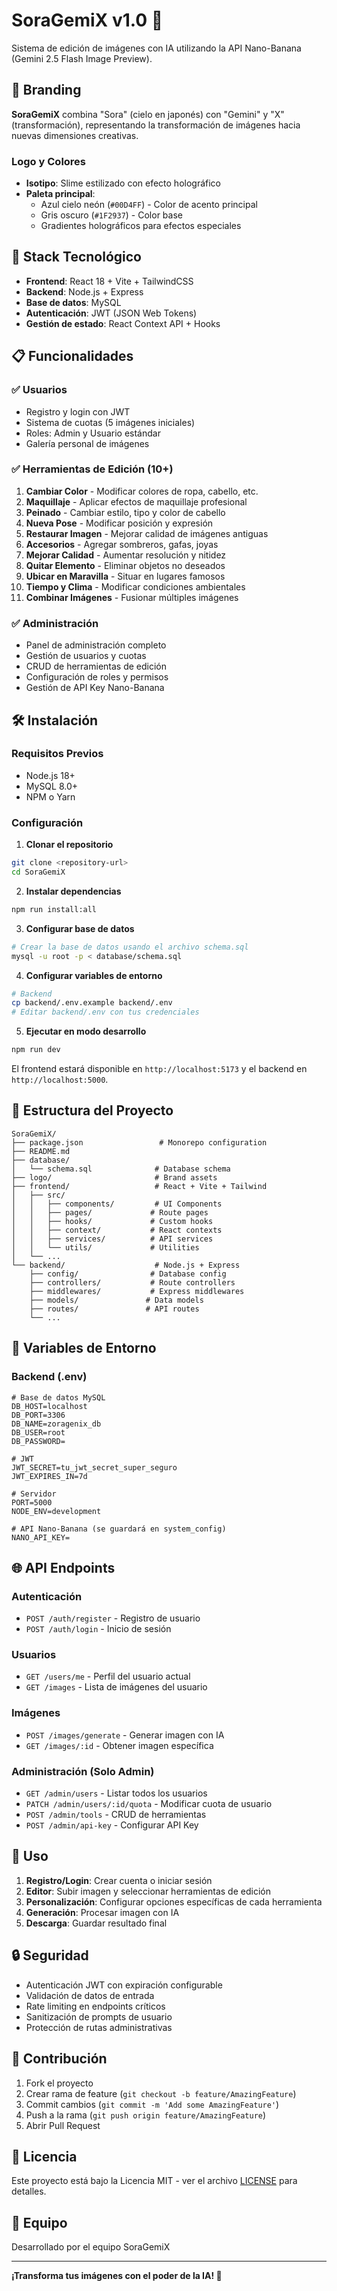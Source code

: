 # SoraGemiX v1.0 🌟

Sistema de edición de imágenes con IA utilizando la API Nano-Banana (Gemini 2.5 Flash Image Preview).

## 🎨 Branding

**SoraGemiX** combina "Sora" (cielo en japonés) con "Gemini" y "X" (transformación), representando la transformación de imágenes hacia nuevas dimensiones creativas.

### Logo y Colores
- **Isotipo**: Slime estilizado con efecto holográfico
- **Paleta principal**: 
  - Azul cielo neón (`#00D4FF`) - Color de acento principal
  - Gris oscuro (`#1F2937`) - Color base
  - Gradientes holográficos para efectos especiales

## 🚀 Stack Tecnológico

- **Frontend**: React 18 + Vite + TailwindCSS
- **Backend**: Node.js + Express
- **Base de datos**: MySQL
- **Autenticación**: JWT (JSON Web Tokens)
- **Gestión de estado**: React Context API + Hooks

## 📋 Funcionalidades

### ✅ Usuarios
- Registro y login con JWT
- Sistema de cuotas (5 imágenes iniciales)
- Roles: Admin y Usuario estándar
- Galería personal de imágenes

### ✅ Herramientas de Edición (10+)
1. **Cambiar Color** - Modificar colores de ropa, cabello, etc.
2. **Maquillaje** - Aplicar efectos de maquillaje profesional
3. **Peinado** - Cambiar estilo, tipo y color de cabello
4. **Nueva Pose** - Modificar posición y expresión
5. **Restaurar Imagen** - Mejorar calidad de imágenes antiguas
6. **Accesorios** - Agregar sombreros, gafas, joyas
7. **Mejorar Calidad** - Aumentar resolución y nitidez
8. **Quitar Elemento** - Eliminar objetos no deseados
9. **Ubicar en Maravilla** - Situar en lugares famosos
10. **Tiempo y Clima** - Modificar condiciones ambientales
11. **Combinar Imágenes** - Fusionar múltiples imágenes

### ✅ Administración
- Panel de administración completo
- Gestión de usuarios y cuotas
- CRUD de herramientas de edición
- Configuración de roles y permisos
- Gestión de API Key Nano-Banana

## 🛠️ Instalación

### Requisitos Previos
- Node.js 18+
- MySQL 8.0+
- NPM o Yarn

### Configuración

1. **Clonar el repositorio**
```bash
git clone <repository-url>
cd SoraGemiX
```

2. **Instalar dependencias**
```bash
npm run install:all
```

3. **Configurar base de datos**
```bash
# Crear la base de datos usando el archivo schema.sql
mysql -u root -p < database/schema.sql
```

4. **Configurar variables de entorno**
```bash
# Backend
cp backend/.env.example backend/.env
# Editar backend/.env con tus credenciales
```

5. **Ejecutar en modo desarrollo**
```bash
npm run dev
```

El frontend estará disponible en `http://localhost:5173` y el backend en `http://localhost:5000`.

## 📁 Estructura del Proyecto

```
SoraGemiX/
├── package.json                 # Monorepo configuration
├── README.md
├── database/
│   └── schema.sql              # Database schema
├── logo/                       # Brand assets
├── frontend/                   # React + Vite + Tailwind
│   ├── src/
│   │   ├── components/         # UI Components
│   │   ├── pages/             # Route pages
│   │   ├── hooks/             # Custom hooks
│   │   ├── context/           # React contexts
│   │   ├── services/          # API services
│   │   └── utils/             # Utilities
│   └── ...
└── backend/                    # Node.js + Express
    ├── config/                # Database config
    ├── controllers/           # Route controllers
    ├── middlewares/           # Express middlewares
    ├── models/               # Data models
    ├── routes/               # API routes
    └── ...
```

## 🔧 Variables de Entorno

### Backend (.env)
```env
# Base de datos MySQL
DB_HOST=localhost
DB_PORT=3306
DB_NAME=zoragenix_db
DB_USER=root
DB_PASSWORD=

# JWT
JWT_SECRET=tu_jwt_secret_super_seguro
JWT_EXPIRES_IN=7d

# Servidor
PORT=5000
NODE_ENV=development

# API Nano-Banana (se guardará en system_config)
NANO_API_KEY=
```

## 🌐 API Endpoints

### Autenticación
- `POST /auth/register` - Registro de usuario
- `POST /auth/login` - Inicio de sesión

### Usuarios
- `GET /users/me` - Perfil del usuario actual
- `GET /images` - Lista de imágenes del usuario

### Imágenes
- `POST /images/generate` - Generar imagen con IA
- `GET /images/:id` - Obtener imagen específica

### Administración (Solo Admin)
- `GET /admin/users` - Listar todos los usuarios
- `PATCH /admin/users/:id/quota` - Modificar cuota de usuario
- `POST /admin/tools` - CRUD de herramientas
- `POST /admin/api-key` - Configurar API Key

## 🎯 Uso

1. **Registro/Login**: Crear cuenta o iniciar sesión
2. **Editor**: Subir imagen y seleccionar herramientas de edición
3. **Personalización**: Configurar opciones específicas de cada herramienta
4. **Generación**: Procesar imagen con IA
5. **Descarga**: Guardar resultado final

## 🔒 Seguridad

- Autenticación JWT con expiración configurable
- Validación de datos de entrada
- Rate limiting en endpoints críticos
- Sanitización de prompts de usuario
- Protección de rutas administrativas

## 🤝 Contribución

1. Fork el proyecto
2. Crear rama de feature (`git checkout -b feature/AmazingFeature`)
3. Commit cambios (`git commit -m 'Add some AmazingFeature'`)
4. Push a la rama (`git push origin feature/AmazingFeature`)
5. Abrir Pull Request

## 📄 Licencia

Este proyecto está bajo la Licencia MIT - ver el archivo [LICENSE](LICENSE) para detalles.

## 👥 Equipo

Desarrollado por el equipo SoraGemiX

---

**¡Transforma tus imágenes con el poder de la IA! 🚀**
